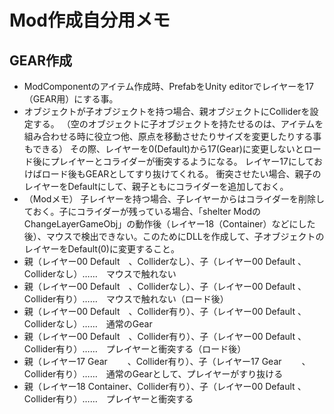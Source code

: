 # Mod作成自分用メモ

## GEAR作成
- ModComponentのアイテム作成時、PrefabをUnity editorでレイヤーを17（GEAR用）にする事。
- オブジェクトが子オブジェクトを持つ場合、親オブジェクトにColliderを設定する。
（空のオブジェクトに子オブジェクトを持たせるのは、アイテムを組み合わせる時に役立つ他、原点を移動させたりサイズを変更したりする事もできる）
その際、レイヤーを0(Default)から17(Gear)に変更しないとロード後にプレイヤーとコライダーが衝突するようになる。
レイヤー17にしておけばロード後もGEARとしてすり抜けてくれる。
衝突させたい場合、親子のレイヤーをDefaultにして、親子ともにコライダーを追加しておく。
- （Modメモ） 子レイヤーを持つ場合、子レイヤーからはコライダーを削除しておく。子にコライダーが残っている場合、「shelter ModのChangeLayerGameObj」の動作後（レイヤー18（Container）などにした後）、マウスで検出できない。このためにDLLを作成して、子オブジェクトのレイヤーをDefault(0)に変更すること。
- 親（レイヤー00 Default　、Colliderなし）、子（レイヤー00 Default 、Colliderなし）……　マウスで触れない
- 親（レイヤー00 Default　、Colliderなし）、子（レイヤー00 Default 、Collider有り）……　マウスで触れない（ロード後） 
- 親（レイヤー00 Default　、Collider有り）、子（レイヤー00 Default 、Colliderなし）……　通常のGear
- 親（レイヤー00 Default　、Collider有り）、子（レイヤー00 Default 、Collider有り）……　プレイヤーと衝突する（ロード後）
- 親（レイヤー17 Gear　 　、Collider有り）、子（レイヤー17 Gear　 　、Collider有り）……　通常のGearとして、プレイヤーがすり抜ける
- 親（レイヤー18 Container、Collider有り）、子（レイヤー00 Default 、Collider有り）……　プレイヤーと衝突する
